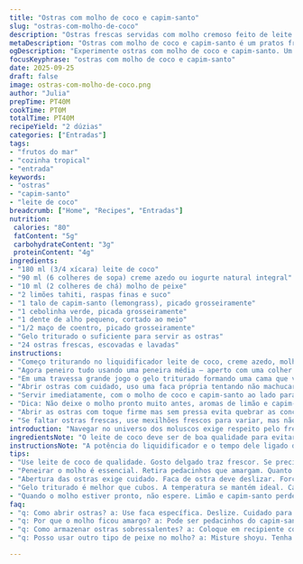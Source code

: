 ```yaml
---
title: "Ostras com molho de coco e capim-santo"
slug: "ostras-com-molho-de-coco"
description: "Ostras frescas servidas com molho cremoso feito de leite de coco, creme azedo, capim-santo e limão, com um toque marcante de molho de peixe. Ideal para quem curte sabores tropicais e refrescantes, sem complicação. O molho, filtrado para textura leve, revela aromas cítricos e herbais intensos. As ostras ficam sobre camada de gelo triturado garantindo a temperatura certa, realçando o frescor e a textura delicada dos moluscos. Rápido, econômico e versátil, ótimo para entrada em reuniões ou jantar informal. Pode substituir creme azedo por iogurte natural, e o capim-santo por folha de limão kaffir se estiver na mão."
metaDescription: "Ostras com molho de coco e capim-santo é um pratos frescos e tropicais perfeito para entradas em reuniões"
ogDescription: "Experimente ostras com molho de coco e capim-santo. Um toque tropical e refrescante na sua mesa"
focusKeyphrase: "ostras com molho de coco e capim-santo"
date: 2025-09-25
draft: false
image: ostras-com-molho-de-coco.png
author: "Julia"
prepTime: PT40M
cookTime: PT0M
totalTime: PT40M
recipeYield: "2 dúzias"
categories: ["Entradas"]
tags:
- "frutos do mar"
- "cozinha tropical"
- "entrada"
keywords:
- "ostras"
- "capim-santo"
- "leite de coco"
breadcrumb: ["Home", "Recipes", "Entradas"]
nutrition: 
 calories: "80"
 fatContent: "5g"
 carbohydrateContent: "3g"
 proteinContent: "4g"
ingredients:
- "180 ml (3/4 xícara) leite de coco"
- "90 ml (6 colheres de sopa) creme azedo ou iogurte natural integral"
- "10 ml (2 colheres de chá) molho de peixe"
- "2 limões tahiti, raspas finas e suco"
- "1 talo de capim-santo (lemongrass), picado grosseiramente"
- "1 cebolinha verde, picada grosseiramente"
- "1 dente de alho pequeno, cortado ao meio"
- "1/2 maço de coentro, picado grosseiramente"
- "Gelo triturado o suficiente para servir as ostras"
- "24 ostras frescas, escovadas e lavadas"
instructions:
- "Começo triturando no liquidificador leite de coco, creme azedo, molho de peixe, raspas e suco dos limões, capim-santo, cebolinha, alho e coentro. Aqui, acelero no máximo por uns 55 segundos – não precisa moer tudo fino, um pouco de textura garante aroma mais intenso no molho."
- "Agora peneiro tudo usando uma peneira média – aperto com uma colher pra separar o líquido dos pedaços grandes, que eu coloco direto em composto compostável; assim evita amargor no molho e opinião dividida na textura."
- "Em uma travessa grande jogo o gelo triturado formando uma cama que vai segurar o frescor e a posição das ostras."
- "Abrir ostras com cuidado, uso uma faca própria tentando não machucar o molusco. Separar da concha, colocar com cuidado na cama de gelo; atenção para tirar possíveis fragmentos de concha. Textura deve estar firme, textura molhada suave, sem cheiro forte."
- "Servir imediatamente, com o molho de coco e capim-santo ao lado para que cada um regule a quantidade. Se não tiver capim-santo, folha de limão kaffir substitui bem; creme azedo pode ser iogurte natural integral para variar acidez e untuosidade."
- "Dica: Não deixe o molho pronto muito antes, aromas de limão e capim-santo perdem intensidade com o tempo, ideal consumir em até 30 minutos depois de filtrado."
- "Abrir as ostras com toque firme mas sem pressa evita quebrar as conchas, interferindo na apresentação e peneira penetração de pedaços duros."
- "Se faltar ostras frescas, use mexilhões frescos para variar, mas não mude o gelo – serve para manter texto e frescor do fruto do mar."
introduction: "Navegar no universo dos moluscos exige respeito pelo frescor e pelo toque minucioso de aromas que cada ingrediente entrega. Esse preparo traz o sotaque tropical do capim-santo e o dulçor untuoso do coco, junto à acidez equilibrada do limão e a personalidade salgada do molho de peixe. Aprendi que preparar o molho no liquidificador até formar uma textura quase aerada mas ainda rústica realça sabores e mantém textura interessante. O gelo triturado é rei aqui; mantém as ostras na temperatura ideal e cria um contraste que ativa sentidos. Um prato direto, sem firulas, perfeito para quando quer impressionar sem stress, mas também ótima entrada para ocasiões que pedem sabores frescos e complexos ao mesmo tempo."
ingredientsNote: "O leite de coco deve ser de boa qualidade para evitar gosto enjoativo. Trocar por creme de leite fresco ou iogurte com água pode mudar a cara do molho. Creme azedo tradicional é mais ácido e tem corpo, por isso substituo por iogurte integral quando preciso reduzir a acidez ou facilitar acesso. Molho de peixe, normalmente salgado e intenso, pode ser substituído por molho shoyu leve para uma versão menos típica, mas mantenha o toque salgado. Capim-santo fresco é essencial, mas folha de limão kaffir ou mesmo raspas de limão siciliano ajudam quando faltar. Coentro e cebolinha dão frescor herbal, cuidado para não picar demais; aroma fica forte e às vezes azeda se for em excesso. Alho em pequena quantidade traz um fundo aromático sem dominar."
instructionsNote: "A potência do liquidificador e o tempo dele ligado definem a textura final do molho. Não exagere para evitar uma mistura líquida demais que perde corpo. Peneirar é passo fundamental; evita sabores amargos e textura arenosa de pedaços fibrosos. Usar gelo triturado ao invés de cubos ajuda a distribuir melhor as ostras, melhora a apresentação e mantém temperatura logo na boca. Ao abrir as ostras, não force para evitar quebrar a carne. Se o açougueiro abrir, confira a limpeza e firmeza dos moluscos sempre. Serve imediatamente para respeitar o frescor dos frutos do mar e a vibração dos aromas. Temperos cítricos perdem potência rápido. Podem dar um toque de pimenta dedo-de-moça na mistura para esquentar, mas só para os mais corajosos."
tips:
- "Use leite de coco de qualidade. Gosto delgado traz frescor. Se preciso, substitua por creme de leite fresco. A espessura muda. Capim-santo fresco é melhor; se não tem, folhas de limão kaffir fazem bem. Aroma não se perde."
- "Peneirar o molho é essencial. Retira pedacinhos que amargam. Quanto mais fina a peneira, melhor. Molho deve ser creme leve e aromático. Molho de peixe é salgado, senão use shoyu. Nota: sal deve ser dosado."
- "Abertura das ostras exige cuidado. Faca de ostra deve deslizar. Força em excesso quebram a carne. Textura precisa ser firme. Não fique com medo de abrir no ritmo. Tempo não deve ser corrido. Verifique limpeza também."
- "Gelo triturado é melhor que cubos. A temperatura se mantém ideal. Cada ostra se acomoda direitinho. Visual também conta. Firmeza da carne deve ser sentida ao tocar. Aroma dos ingredientes frescos instiga antes de comer."
- "Quando o molho estiver pronto, não espere. Limão e capim-santo perdem força. Consuma em até meia hora. Se sobraram ostras, guarde na geladeira. Água em recipiente; nunca na camada de gelo. Frescor é vital."
faq:
- "q: Como abrir ostras? a: Use faca específica. Deslize. Cuidado para não quebrar carne. Verifique textura. Aromas devem ser sempre frescos."
- "q: Por que o molho ficou amargo? a: Pode ser pedacinhos do capim-santo. Peneire bem. Quantidade de alho pode impactar. Use menos se necessário."
- "q: Como armazenar ostras sobressalentes? a: Coloque em recipiente com água. Não deixe no gelo. Evitar amolecimento é crucial. Sempre cheque a frescura."
- "q: Posso usar outro tipo de peixe no molho? a: Misture shoyu. Tenha cuidado com sal. O sabor fica diferente, mas mantendo salgado é bom."

---
```

